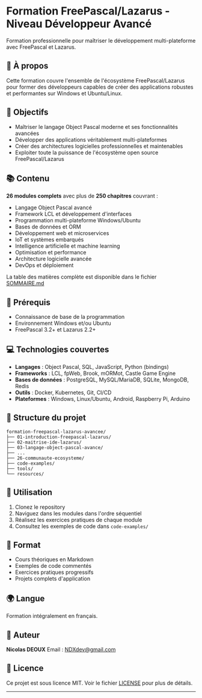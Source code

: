 # Formation FreePascal/Lazarus - Niveau Développeur Avancé

Formation professionnelle pour maîtriser le développement multi-plateforme avec FreePascal et Lazarus.

## 📘 À propos

Cette formation couvre l'ensemble de l'écosystème FreePascal/Lazarus pour former des développeurs capables de créer des applications robustes et performantes sur Windows et Ubuntu/Linux.

## 🎯 Objectifs

- Maîtriser le langage Object Pascal moderne et ses fonctionnalités avancées
- Développer des applications véritablement multi-plateformes
- Créer des architectures logicielles professionnelles et maintenables
- Exploiter toute la puissance de l'écosystème open source FreePascal/Lazarus

## 📚 Contenu

**26 modules complets** avec plus de **250 chapitres** couvrant :

- Langage Object Pascal avancé
- Framework LCL et développement d'interfaces
- Programmation multi-plateforme Windows/Ubuntu
- Bases de données et ORM
- Développement web et microservices
- IoT et systèmes embarqués
- Intelligence artificielle et machine learning
- Optimisation et performance
- Architecture logicielle avancée
- DevOps et déploiement

La table des matières complète est disponible dans le fichier [SOMMAIRE.md](SOMMAIRE.md)

## 🔧 Prérequis

- Connaissance de base de la programmation
- Environnement Windows et/ou Ubuntu
- FreePascal 3.2+ et Lazarus 2.2+

## 💻 Technologies couvertes

- **Langages** : Object Pascal, SQL, JavaScript, Python (bindings)
- **Frameworks** : LCL, fpWeb, Brook, mORMot, Castle Game Engine
- **Bases de données** : PostgreSQL, MySQL/MariaDB, SQLite, MongoDB, Redis
- **Outils** : Docker, Kubernetes, Git, CI/CD
- **Plateformes** : Windows, Linux/Ubuntu, Android, Raspberry Pi, Arduino

## 📂 Structure du projet

```
formation-freepascal-lazarus-avancee/
├── 01-introduction-freepascal-lazarus/
├── 02-maitrise-ide-lazarus/
├── 03-langage-object-pascal-avance/
├── ...
├── 26-communaute-ecosysteme/
├── code-examples/
├── tools/
└── resources/
```

## 🚀 Utilisation

1. Clonez le repository
2. Naviguez dans les modules dans l'ordre séquentiel
3. Réalisez les exercices pratiques de chaque module
4. Consultez les exemples de code dans `code-examples/`

## 📖 Format

- Cours théoriques en Markdown
- Exemples de code commentés
- Exercices pratiques progressifs
- Projets complets d'application

## 🌍 Langue

Formation intégralement en français.

## 👤 Auteur

**Nicolas DEOUX**
Email : NDXdev@gmail.com

## 📄 Licence

Ce projet est sous licence MIT. Voir le fichier [LICENSE](LICENSE) pour plus de détails.

---

